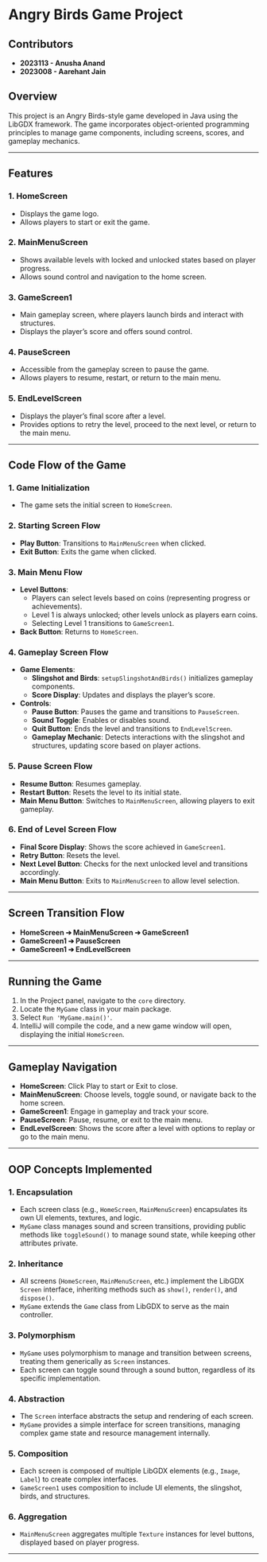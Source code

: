 # Angry Birds Game Project

## Contributors
- **2023113 - Anusha Anand**
- **2023008 - Aarehant Jain**

## Overview
This project is an Angry Birds-style game developed in Java using the LibGDX framework. The game incorporates object-oriented programming principles to manage game components, including screens, scores, and gameplay mechanics.

---

## Features

### 1. HomeScreen
- Displays the game logo.
- Allows players to start or exit the game.

### 2. MainMenuScreen
- Shows available levels with locked and unlocked states based on player progress.
- Allows sound control and navigation to the home screen.

### 3. GameScreen1
- Main gameplay screen, where players launch birds and interact with structures.
- Displays the player’s score and offers sound control.

### 4. PauseScreen
- Accessible from the gameplay screen to pause the game.
- Allows players to resume, restart, or return to the main menu.

### 5. EndLevelScreen
- Displays the player’s final score after a level.
- Provides options to retry the level, proceed to the next level, or return to the main menu.

---

## Code Flow of the Game

### 1. Game Initialization
- The game sets the initial screen to `HomeScreen`.

### 2. Starting Screen Flow
- **Play Button**: Transitions to `MainMenuScreen` when clicked.
- **Exit Button**: Exits the game when clicked.

### 3. Main Menu Flow
- **Level Buttons**:
  - Players can select levels based on coins (representing progress or achievements).
  - Level 1 is always unlocked; other levels unlock as players earn coins.
  - Selecting Level 1 transitions to `GameScreen1`.
- **Back Button**: Returns to `HomeScreen`.

### 4. Gameplay Screen Flow
- **Game Elements**:
  - **Slingshot and Birds**: `setupSlingshotAndBirds()` initializes gameplay components.
  - **Score Display**: Updates and displays the player’s score.
- **Controls**:
  - **Pause Button**: Pauses the game and transitions to `PauseScreen`.
  - **Sound Toggle**: Enables or disables sound.
  - **Quit Button**: Ends the level and transitions to `EndLevelScreen`.
  - **Gameplay Mechanic**: Detects interactions with the slingshot and structures, updating score based on player actions.

### 5. Pause Screen Flow
- **Resume Button**: Resumes gameplay.
- **Restart Button**: Resets the level to its initial state.
- **Main Menu Button**: Switches to `MainMenuScreen`, allowing players to exit gameplay.

### 6. End of Level Screen Flow
- **Final Score Display**: Shows the score achieved in `GameScreen1`.
- **Retry Button**: Resets the level.
- **Next Level Button**: Checks for the next unlocked level and transitions accordingly.
- **Main Menu Button**: Exits to `MainMenuScreen` to allow level selection.

---

## Screen Transition Flow
- **HomeScreen ➔ MainMenuScreen ➔ GameScreen1**
- **GameScreen1 ➔ PauseScreen**
- **GameScreen1 ➔ EndLevelScreen**

---

## Running the Game
1. In the Project panel, navigate to the `core` directory.
2. Locate the `MyGame` class in your main package.
3. Select `Run 'MyGame.main()'`.
4. IntelliJ will compile the code, and a new game window will open, displaying the initial `HomeScreen`.

---

## Gameplay Navigation
- **HomeScreen**: Click Play to start or Exit to close.
- **MainMenuScreen**: Choose levels, toggle sound, or navigate back to the home screen.
- **GameScreen1**: Engage in gameplay and track your score.
- **PauseScreen**: Pause, resume, or exit to the main menu.
- **EndLevelScreen**: Shows the score after a level with options to replay or go to the main menu.

---

## OOP Concepts Implemented

### 1. Encapsulation
- Each screen class (e.g., `HomeScreen`, `MainMenuScreen`) encapsulates its own UI elements, textures, and logic.
- `MyGame` class manages sound and screen transitions, providing public methods like `toggleSound()` to manage sound state, while keeping other attributes private.

### 2. Inheritance
- All screens (`HomeScreen`, `MainMenuScreen`, etc.) implement the LibGDX `Screen` interface, inheriting methods such as `show()`, `render()`, and `dispose()`.
- `MyGame` extends the `Game` class from LibGDX to serve as the main controller.

### 3. Polymorphism
- `MyGame` uses polymorphism to manage and transition between screens, treating them generically as `Screen` instances.
- Each screen can toggle sound through a sound button, regardless of its specific implementation.

### 4. Abstraction
- The `Screen` interface abstracts the setup and rendering of each screen.
- `MyGame` provides a simple interface for screen transitions, managing complex game state and resource management internally.

### 5. Composition
- Each screen is composed of multiple LibGDX elements (e.g., `Image`, `Label`) to create complex interfaces.
- `GameScreen1` uses composition to include UI elements, the slingshot, birds, and structures.

### 6. Aggregation
- `MainMenuScreen` aggregates multiple `Texture` instances for level buttons, displayed based on player progress.

---
